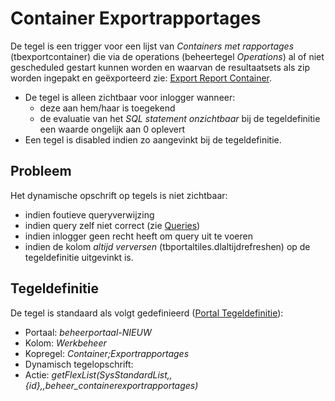 # Container Exportrapportages

De tegel is een trigger voor een lijst van _Containers met rapportages_ (tbexportcontainer) die via de operations (beheertegel _Operations_) al of niet gescheduled gestart kunnen worden en waarvan de resultaatsets als zip worden ingepakt en geëxporteerd zie: [Export Report Container](/docs/instellen_inrichten/export_report_container.md).

- De tegel is alleen zichtbaar voor inlogger wanneer:
  - deze aan hem/haar is toegekend
  - de evaluatie van het _SQL statement onzichtbaar_ bij de tegeldefinitie een waarde ongelijk aan 0 oplevert
- Een tegel is disabled indien zo aangevinkt bij de tegeldefinitie.

## Probleem

Het dynamische opschrift op tegels is niet zichtbaar:

- indien foutieve queryverwijzing
- indien query zelf niet correct (zie [Queries](/docs/instellen_inrichten/queries.md))
- indien inlogger geen recht heeft om query uit te voeren
- indien de kolom _altijd verversen_ (tbportaltiles.dlaltijdrefreshen) op de tegeldefinitie uitgevinkt is.

## Tegeldefinitie

De tegel is standaard als volgt gedefinieerd ([Portal Tegeldefinitie](/docs/instellen_inrichten/portaldefinitie/portal_tegel.md)):

- Portaal: _beheerportaal-NIEUW_
- Kolom: _Werkbeheer_
- Kopregel: _Container;Exportrapportages_
- Dynamisch tegelopschrift:
- Actie: _getFlexList(SysStandardList,,{id},,beheer_containerexportrapportages)_
